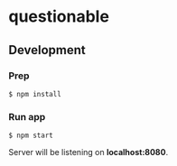 # questionable

## Development

### Prep

```
$ npm install
```

### Run app

```
$ npm start
```

Server will be listening on **localhost:8080**.
